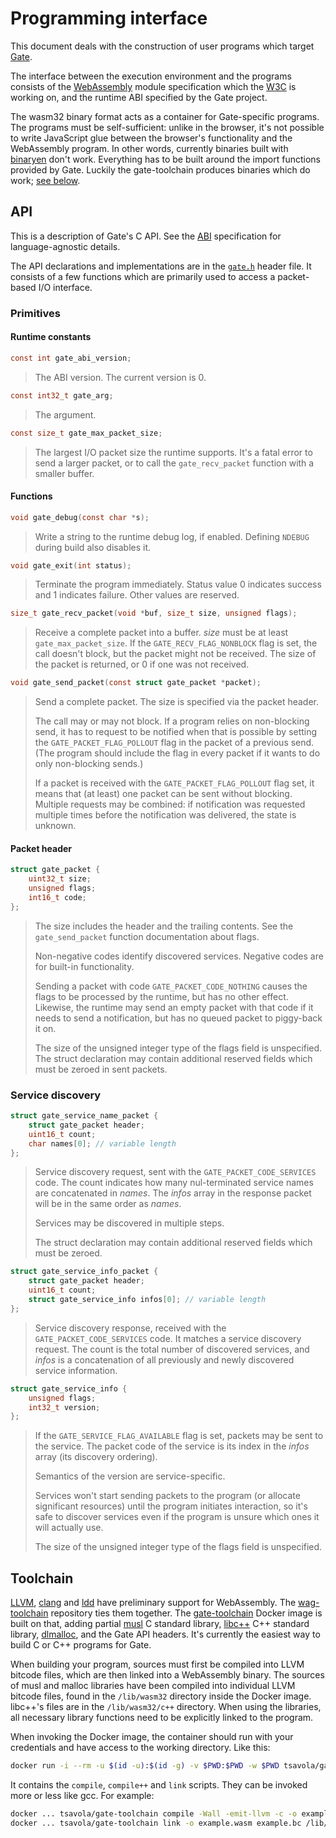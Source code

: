 # Programming interface

This document deals with the construction of user programs which target [Gate](README.md).

The interface between the execution environment and the programs consists of
the [WebAssembly](http://webassembly.org) module specification
which the [W3C](https://www.w3.org/community/webassembly) is working on, and
the runtime ABI specified by the Gate project.

The wasm32 binary format acts as a container for Gate-specific programs.
The programs must be self-sufficient: unlike in the browser, it's not possible
to write JavaScript glue between the browser's functionality and the
WebAssembly program.  In other words,
currently binaries built with [binaryen](https://github.com/WebAssembly/binaryen)
don't work.  Everything has to be built around the import functions provided by
Gate.  Luckily the gate-toolchain produces binaries which do work;
[see below](#toolchain).


## API

This is a description of Gate's C API.  See the [ABI](ABI.md) specification for
language-agnostic details.

The API declarations and implementations are in the [`gate.h`](include/gate.h)
header file.  It consists of a few functions which are primarily used to access
a packet-based I/O interface.


### Primitives

#### Runtime constants

```c
const int gate_abi_version;
```
> The ABI version.  The current version is 0.


```c
const int32_t gate_arg;
```
> The argument.


```c
const size_t gate_max_packet_size;
```
> The largest I/O packet size the runtime supports.  It's a fatal error to send
> a larger packet, or to call the `gate_recv_packet` function with a smaller
> buffer.


#### Functions

```c
void gate_debug(const char *s);
```
> Write a string to the runtime debug log, if enabled.  Defining `NDEBUG`
> during build also disables it.


```c
void gate_exit(int status);
```
> Terminate the program immediately.  Status value 0 indicates success and 1
> indicates failure.  Other values are reserved.


```c
size_t gate_recv_packet(void *buf, size_t size, unsigned flags);
```
> Receive a complete packet into a buffer.  *size* must be at least
> `gate_max_packet_size`.  If the `GATE_RECV_FLAG_NONBLOCK` flag is set, the
> call doesn't block, but the packet might not be received.  The size of the
> packet is returned, or 0 if one was not received.


```c
void gate_send_packet(const struct gate_packet *packet);
```
> Send a complete packet.  The size is specified via the packet header.
>
> The call may or may not block.  If a program relies on non-blocking send, it
> has to request to be notified when that is possible by setting the
> `GATE_PACKET_FLAG_POLLOUT` flag in the packet of a previous send.  (The
> program should include the flag in every packet if it wants to do only
> non-blocking sends.)
>
> If a packet is received with the `GATE_PACKET_FLAG_POLLOUT` flag set, it
> means that (at least) one packet can be sent without blocking.  Multiple
> requests may be combined: if notification was requested multiple times before
> the notification was delivered, the state is unknown.


#### Packet header

```c
struct gate_packet {
	uint32_t size;
	unsigned flags;
	int16_t code;
};
```
> The size includes the header and the trailing contents.  See the
> `gate_send_packet` function documentation about flags.
>
> Non-negative codes identify discovered services.  Negative codes are for
> built-in functionality.
>
> Sending a packet with code `GATE_PACKET_CODE_NOTHING` causes the flags to be
> processed by the runtime, but has no other effect.  Likewise, the runtime may
> send an empty packet with that code if it needs to send a notification, but
> has no queued packet to piggy-back it on.
>
> The size of the unsigned integer type of the flags field is unspecified.  The
> struct declaration may contain additional reserved fields which must be
> zeroed in sent packets.


### Service discovery

```c
struct gate_service_name_packet {
	struct gate_packet header;
	uint16_t count;
	char names[0]; // variable length
};
```
> Service discovery request, sent with the `GATE_PACKET_CODE_SERVICES` code.
> The count indicates how many nul-terminated service names are concatenated in
> *names*.  The *infos* array in the response packet will be in the same order
> as *names*.
>
> Services may be discovered in multiple steps.
>
> The struct declaration may contain additional reserved fields which must be
> zeroed.


```c
struct gate_service_info_packet {
	struct gate_packet header;
	uint16_t count;
	struct gate_service_info infos[0]; // variable length
};
```
> Service discovery response, received with the `GATE_PACKET_CODE_SERVICES`
> code.  It matches a service discovery request.  The count is the total number
> of discovered services, and *infos* is a concatenation of all previously and
> newly discovered service information.


```c
struct gate_service_info {
	unsigned flags;
	int32_t version;
};
```
> If the `GATE_SERVICE_FLAG_AVAILABLE` flag is set, packets may be sent to the
> service.  The packet code of the service is its index in the *infos* array
> (its discovery ordering).
>
> Semantics of the version are service-specific.
>
> Services won't start sending packets to the program (or allocate significant
> resources) until the program initiates interaction, so it's safe to discover
> services even if the program is unsure which ones it will actually use.
>
> The size of the unsigned integer type of the flags field is unspecified.


## Toolchain

[LLVM](https://llvm.org), [clang](https://clang.llvm.org) and
[ldd](https://lld.llvm.org) have preliminary support for WebAssembly.  The
[wag-toolchain](https://github.com/tsavola/wag-toolchain) repository ties them
together.  The
[gate-toolchain](https://hub.docker.com/r/tsavola/gate-toolchain) Docker image
is built on that, adding partial [musl](https://www.musl-libc.org) C standard
library, [libc++](https://libcxx.llvm.org) C++ standard library,
[dlmalloc](http://g.oswego.edu/dl/html/malloc.html), and the Gate API headers.
It's currently the easiest way to build C or C++ programs for Gate.

When building your program, sources must first be compiled into LLVM bitcode
files, which are then linked into a WebAssembly binary.  The sources of musl
and malloc libraries have been compiled into individual LLVM bitcode files,
found in the `/lib/wasm32` directory inside the Docker image.  libc++'s files
are in the `/lib/wasm32/c++` directory.  When using the libraries, all
necessary library functions need to be explicitly linked to the program.

When invoking the Docker image, the container should run with your credentials
and have access to the working directory.  Like this:

```sh
docker run -i --rm -u $(id -u):$(id -g) -v $PWD:$PWD -w $PWD tsavola/gate-toolchain ...
```

It contains the `compile`, `compile++` and `link` scripts.  They can be invoked
more or less like gcc.  For example:

```sh
docker ... tsavola/gate-toolchain compile -Wall -emit-llvm -c -o example.bc example.c
docker ... tsavola/gate-toolchain link -o example.wasm example.bc /lib/wasm32/malloc.bc
```
